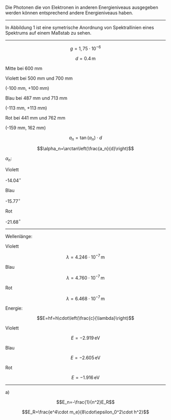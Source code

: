 Die Photonen die von Elektronen in anderen Energieniveaus ausgegeben werden können entsprechend andere Energieniveaus haben.

---

In Abbildung 1 ist eine symetrische Anordnung von Spektrallinien eines Spektrums auf einem Maßstab zu sehen.

---

$$g=1,75\cdot10^{-6}$$

$$d=0.4\,\mathrm{m}$$


Mitte bei 600 mm

Violett bei 500 mm und 700 mm

(-100 mm, +100 mm)

Blau bei 487 mm und 713 mm

(-113 mm, +113 mm)

Rot bei 441 mm und 762 mm

(-159 mm, 162 mm)

$$a_n=\tan(\alpha_n)\cdot d$$

$$\alpha_n=\arctan\left(\frac{a_n}{d}\right)$$

$\alpha_n$:

Violett

-14.04$^\circ$

Blau

-15.77$^\circ$

Rot

-21.68$^\circ$

---

Wellenlänge:

Violett

$$\lambda=4.246\cdot10^{-7}\,\mathrm{m}$$

Blau

$$\lambda=4.760\cdot10^{-7}\,\mathrm{m}$$

Rot

$$\lambda=6.468\cdot10^{-7}\,\mathrm{m}$$

Energie:

$$E=hf=h\cdot\left(\frac{c}{\lambda}\right)$$

Violett

$$E=-2.919\,\mathrm{eV}$$

Blau

$$E=-2.605\,\mathrm{eV}$$

Rot

$$E=-1.916\,\mathrm{eV}$$

---

a)

$$E_n=-\frac{1}{n^2}E_R$$

$$E_R=\frac{e^4\cdot m_e}{8\cdot\epsilon_0^2\cdot h^2}$$
